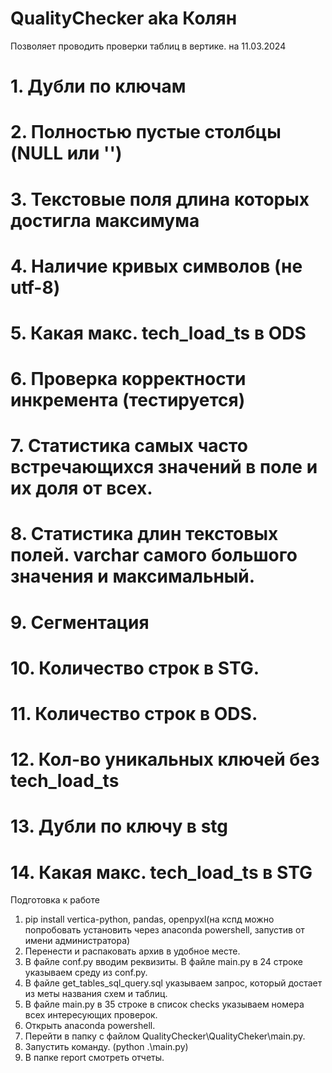 # QualityChecker aka Колян
Позволяет проводить проверки таблиц в вертике. на 11.03.2024
# 1. Дубли по ключам
# 2. Полностью пустые столбцы (NULL или '')
# 3. Текстовые поля длина которых достигла максимума
# 4. Наличие кривых символов (не utf-8)
# 5. Какая макс. tech_load_ts в ODS
# 6. Проверка корректности инкремента (тестируется)
# 7. Статистика самых часто встречающихся значений в поле и их доля от всех.
# 8. Статистика длин текстовых полей. varchar самого большого значения и максимальный.
# 9. Сегментация
# 10. Количество строк в STG.
# 11. Количество строк в ODS.
# 12. Кол-во уникальных ключей без tech_load_ts
# 13. Дубли по ключу в stg
# 14. Какая макс. tech_load_ts в STG

Подготовка к работе
1. pip install vertica-python, pandas, openpyxl(на кспд можно попробовать установить через anaconda powershell, запустив от имени администратора)
2. Перенести и распаковать архив в удобное месте.
3. В файле conf.py вводим реквизиты. В файле main.py в 24 строке указываем среду из conf.py.
4. В файле get_tables_sql_query.sql указываем запрос, который достает из меты названия схем и таблиц.
5. В файле main.py в 35 строке в список checks указываем номера всех интересующих проверок.
6. Открыть anaconda powershell.
7. Перейти в папку с файлом QualityChecker\QualityCheker\main.py.
8. Запустить команду. (python .\main.py)
9. В папке report смотреть отчеты.

